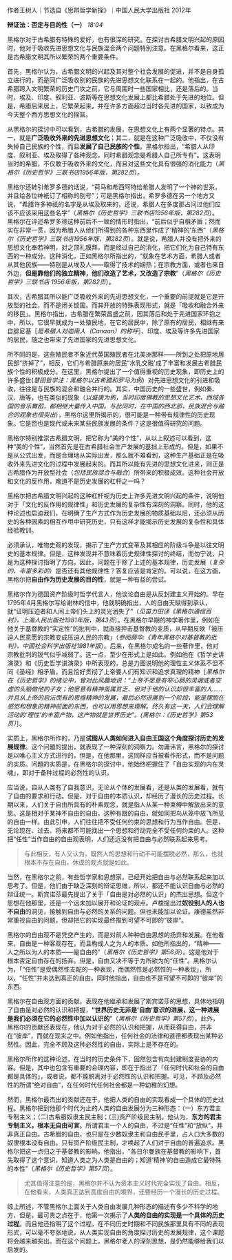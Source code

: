 作者王树人｜节选自《思辨哲学新探》｜中国人民大学出版社 2012年

**辩证法：否定与目的性（一）** _18:04_

黑格尔对于古希腊有特殊的爱好，也有很深的研究。在探讨古希腊文明兴起的原因时，他对于吸收先进思想文化与民族混合两个问题特別注意。在黑格尔看来，这正是古希腊文明其所以繁荣的两个重要条件。

首先，黑格尔认为，古希腊文明的兴起及其对整个社会发展的促进，并不是自身孤立进行的，而是同广泛吸收别的民族的先进思想文化联系在一起的。他指出，在古希腊跨入文明繁荣的历史门坎之前，它与周围时一些国家相比，还是落后的。当时，埃及、印度、叙利亚、波斯等在思想文化发展上都比希腊处于先进的地位。但是，希腊后来居上，它繁荣起来，并在许多方面超过当时各先进的国家，以致成为今天整个西方思想文化的揺篮。

从黑格尔的探讨中可以看到，古希腊的发展，在思想文化上有两个显著的特点。其一，就是**广泛吸收外来的先进思想文化**；其二，就是在这种广泛吸收中，不仅没有失掉自己民族的个性，而且**发展了自己民族的个性**。黑格尔指出，“希腊人从印度、叙利亚、埃及取得了各种观念，同时希腊观念是希腊人自己所专有”。这表明当时的希腊，不仅敢于吸收外来的文化，而且对这些文化具有很强的消化能力（_黑格尔《历史哲学》三联书店1956年版，第282页_）。

黑格尔还转引希罗多德的话说，“荷马和希西阿特给希腊人发明了一个神的世系，并且给各位神衹订了相称的别号”；可是黑格尔指出，希罗多德在另一个地方又说，“希腊许多神祇的名字是从埃及取来的，还说，希腊人在多度那占问过他们应该不应该采用这些名字”（_黑格尔《历史哲学》三联书店1956年版，第282页_）。黑格尔在评述希罗多德这种前后不一致的情形时指出，“前后似乎自相矛盾；然而实在非常一贯，因为希腊人从他们所得到的各种东西里作成了‘精神的’东西”（_黑格尔《历史哲学》三联书店1956年版，第282页_）。就是说，希腊人并没有把外来的思想文化奉若神明，对之顶礼膜拜，而是经过自己的消化，把它们化为自己特有东西的一种成分。这种消化，正如黑格尔所指出的，“就象在艺术方面，希腊人或者从其他民族——特别是从埃及人——取得了技术的娴热；在宗教方面，或者也来自外边，**但是靠他们的独立精神，他们改造了艺术，又改造了宗教**”（_黑格尔《历史哲学》三联书店 1956年版，第282页_）。

其次，古希腊其所以能广泛吸收外来的先进思想文化，一个重要的前提就是它是开放型的社会，而不是闭关锁国。而其开放的特殊表现形式，就是「吸收和融合外来的移民」。黑格尔指出，古希腊在繁荣昌盛之前，因其落后和处于先进国家环抱之中，所以，它很早就成为一处殖民地，在它的居民中，除了原有的居民，相继有来自腓尼基［_是希腊人对迦南人（Canaan）的称呼_］、印度、埃及等许多先进国家的居民，随之也带来了先进国家的先进思想文化。

所不同的是，这些殖民者不象近代英国殖民者在北美洲那样——所到之处把原地居民部“挤掉了”，相反，它们与希腊原来的居民“水乳交融'成了丰富和发展古希腊民族个性的积极成分。在这里，黑格尔提出了一个值得重视的历史现象，即历史上的许多盛世(_慧田哲学注：黑格尔以古希腊和罗马为例_）对先进思想文化的引进和吸收，往往是与民族的混合和融合并行的。其实，中国历史的一些盛世，例如秦、汉、唐等，也有类似的现象（_以盛唐为例，当时印度佛教的思想文化艺术、西域各国的音乐舞蹈，都相继大量传入中国。与此同时，在中国的西北部，民族混合与融合的观象也很突出_），黑格尔这里所揭示的，很可能是一种带有规律性的历史现象。它是否也是现代或未来某些民族发展的条件？这是很值得研究的问题。

黑格尔特别推崇古希腊文明，把它称为“美的个性”，从以上叙述可以看到，这种“美的个性”，当然首先是在古希腊社会生产发展的基拙上形成的。但是，如果不是从公式出发，而是合理地从实际出发，那么就不难看到，这种生产基础正是在吸收外来先进文化的过程中发展起来的。而其所以能有先进的思想文化进来，则正是古希腊作为开放型社会（_包括民族混合与融合_）所带来的积极成效。这种社会开放和文化的反作用，难道不是历史发展的杠杆之一吗？

黑格尔把古希腊文明兴起的这种杠杆视为历史上许多先进文明兴起的条件，说明他对于「文化的反作用的规律性」和历史发展的复杂性有深刻的洞察。同时，他的这种论述也启迪我们，在明确了生产方式作为历史发展的物质基础以后，还必须从历史的各种因素的相互作甩中研究历史，只有这样才能揭示历史发展的复杂性和具体经验教训。

必须承认，唯物史观的发现，揭示了生产方式变革及其相应的阶级斗争是以往文明史的基本规律。但是，这种发现并不意味着历史规律性探讨的终结，而勿宁说，只是为这种探讨指明了方向。因此，问题在于除了上述的基本规律，历史发展（_复杂的、丰富多彩的_）是否还有其他规律性？答复应该是肯定的。可以说，在这方画，黑格尔把**自由作为历史发展的目的性**，就是一种有益的尝试。

黑格尔作为德国资产阶级时哲学代言人，他谈论自由是从反封建主义开始的。早在1795年4月黑格尔写给谢林的信中，他就明确指出，人的自由天赋得到承认，就“证明压迫者和人间上帝们头上的灵光消失了”（_见苗力田译《黑格尔通信百封》，上海人民出版社1981年版，第43页_）。在黑格尔早期的神学著作里，例如在他关于基督教的“实定性”的批判中，就直接抨击基督教的变质，从早期反映「被压迫人民意愿的宗教变成压迫人民的宗教」（_参阅薛华:《青年黑格尔对基督教的批判》，中国社会科学出版社1981年版_）。后来，在黑格尔成名的一些著作里，他对宗教批判的锐气似乎减弱了。这一点，至少在形式上是如此。例如他在《哲学史讲演录》和《历史哲学讲演录》中所表现的，总是力图说明他的理性主义体系不但不同《圣经》相矛盾，而且恰好贯彻了上帝要人们有知识和追求真理的精神［_黑格尔在《历史哲学》的绪论中，曾对此风趣地说：“上帝不愿意有窄心肠的灵魂或者空虚的头脑做他的子女；他愿意有精神虽属贫乏、但对于他的认识却很丰富的人……并且从上帝的启沄而有的思维精神的发展，最后必然进展到一个阶段，能是摆脱在感觉和想象的精神前面的东西，也可以用思想来理解。终久有这一天，人们会理解活动的‘理性’的丰富产物，这产物就是世界历史”。(黑格尔：《历史哲学》第53页）_］。

实质上，黑格尔所作的，乃是**试图从人类如何进入自由王国这个角度探讨历史的发展规律**。这个问題的提出，就表现了一种深刻的洞察力。勿庸讳言，黑格尔的探讨是以唯心主义方式进行的，但是，在他那里，这同样应当被看作形式，而不是问题的实质。问題的实质是，在黑格尔的探讨中，他始终杷握住了「自由实现的内在灵魂」，即对于备种过程的必然性的认识。

应当说，自从人类有了自我意识，无论从个体的发展看，还是从类的发展看，就有了自由的要求和行动。但是，对于自由的本质认识，却经历了漫长的历史过程。长期以来，人们关于自由所具有的朴素观念，就是指人从某一种束缚中解放出来的意思。这是相对于某神不自由的自由。这种有跟的自由，就如同把鸟从笼中放飞所见的自由一样。由此引申，人们往往把不受任何约束的思想和行为当作自由。但是，无论现在、过去、将来都不可能找出一个思想和行动完全不受任何约束的人。这种把“任性”当作自由的自由观表明，人们还远没有把自由与必然联系起来思考。

> 与此相反，有人又认为，既然人的思想和行动不可能摆脱必然，那么，也就根本不存在自由。休谟的观点就是如此。

当然，在黑格尔之前，有些哲学家和思想家，已经开始把自由与必然联系起来加以思考了。但是，他们由于缺乏深刻的辩证思维，所以，都还不能认识自由与必然的辩证统一。斯宾诺莎最先提出了关于「自由是对必然的认识」的杰出思想。但这个思想在他那里，还是一个远未加以展开和论证的观点。卢梭提出过**奴役别人的人也不自由**的洞见，接触到自由与必然的关系的问题。但也未能加以论证。康德虽然非常重视自由的问题，但却把它的实现最终推到可望不可即的“彼岸”。

黑格尔的自由观不是凭空产生的，而是对前人种种自由思想的扬弃和发展。在他看来，自由是一种客观存在，而且构成人之为人的本质。如他所指出的，“精神——人之所以为人的本质——是自由的”（_黑格尔《历史哲学》第56页_）。这是他对于根本否定自由存在的扬弃。但是，自由又决不等于为所欲为的“任性”。黑格尔认为，「“任性”是受偶然性支配的一种表现，而偶然性是必然性的一种表现」，所以，“任性”并未达到真正的自由。同时他指出，自由也不是可望不可即的“彼岸”的东西。

黑格尔在自由观方面的贡献，表现在他继承和发展了斯宾诺莎的思想，具体地指明了自由是对必然的认识和把握，**“世界历史无非是‘自由’意识的进展，这一种进展是我们必须在它的必然性中加以认识的**”（_黑格尔《历史哲学》第57页_）。此外，黑格尔的贡献还表现在，他认为对于必然的认识和把握，从而获得自由，并非在“彼岸”，而就在现实之中。例如他指出，任何社会的法律和道德都表现出某种必然性。因此，完全不顾及这种必然性的自由，实际上是不存在的。

黑格尔所作的这种论述，在当时的历史条件下，固然包含有向封建制度妥协的内容。但是，其中也包含有重要的合理内容，即在于指出了「任何时代和社会的自由都是具体的」，或者说，都不能脱离对于必然性的认识和把握。可见，不顾及必然性的所谓“绝对自由”，在任何时代任何社会都是一种幼稚的幻想。

然而，黑格尔最杰出的贡献还在于，他把人类的自由的实现看成一个具体的历史过程。黑格尔把到他那个时代为止的人类的自由发展分为三种形态：（一）东方君主专制主义；（二)古希腊奴隶主民主制；(三)资产阶级民主制。他认为，**东方的君主专制主义，根本无自由可言**。所谓君主一个人的自由，不过是“任性”和“放纵”，并非真正自由。古希腊的自由，也只是在少数奴隶主和自由民手里，占人口大多数的奴隶根本没有自由。只有资产阶级民主制，才唤起了人们对于自由的普遍追求。黑格尔把这一点归之于基督教的影晌，他指出，"各日尔曼族在基督教的影响下，首先取得了这个意识，知道人类之为人类是自由的；知道‘精神’的自由造成它最特殊的本性”（_黑格尔《历史哲学》第57页_）。

> 尤其值得注意的是，黑格尔并不认为资本主义时代完全实现了自由。相反，在他看来，人类真正达到高度自由的境界，还要经历一个漫长的历史过程。

综上所述，不管黑格尔上面关于人类自由发展几种形态的描述有多少不科学的地方，但是，最可贵之点在于，他第一次揭示了**人类的自由的实现是一个具体的历史过程**。而且他还指明了这个过程，在不同历史时期和不同民族那里具有不同的表现形式，可以毫不夸张地说，从人类实现自由的角度探讨历史的发展规律，这个课题将会越来越突出。而在这个问题上，黑格尔老人的深刻思想，是仍然能够给我们以启发的。